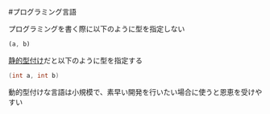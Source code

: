  #プログラミング言語 

プログラミングを書く際に以下のように型を指定しない
```javascript
(a, b)
```

[静的型付け](静的型付け.md)だと以下のように型を指定する
```java
(int a, int b)
```

動的型付けな言語は小規模で、素早い開発を行いたい場合に使うと恩恵を受けやすい